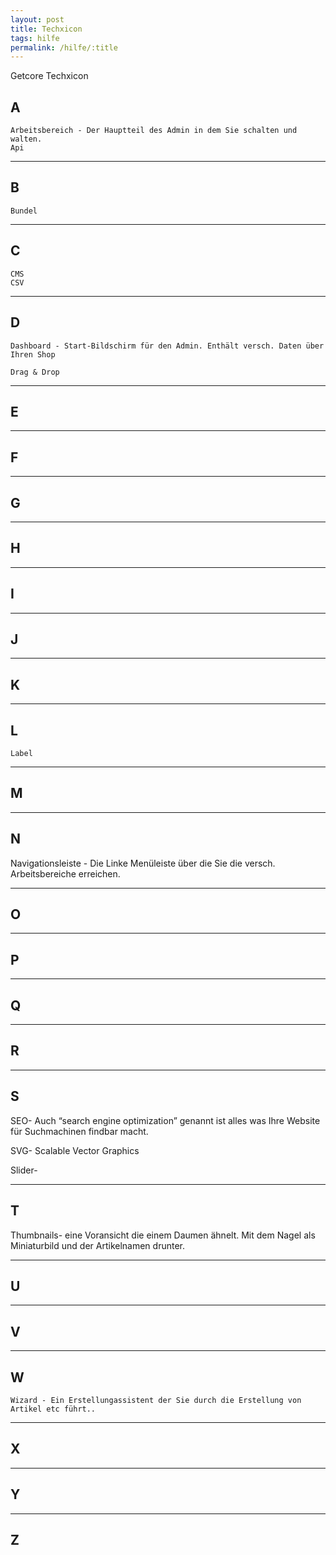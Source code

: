 ```yaml
---
layout: post
title: Techxicon
tags: hilfe
permalink: /hilfe/:title
---
```


Getcore Techxicon

## A
	Arbeitsbereich - Der Hauptteil des Admin in dem Sie schalten und walten.
	Api

---
## B
	Bundel
---
## C
	CMS
	CSV

---

## D
	Dashboard - Start-Bildschirm für den Admin. Enthält versch. Daten über Ihren Shop
	
	Drag & Drop

---

## E

---

## F

---

## G

---

## H

---

## I

---

## J

---

## K

---

## L
	Label

---

## M

---

## N
Navigationsleiste - Die Linke Menüleiste über die Sie die versch. Arbeitsbereiche erreichen.

---

## O

---

## P

---

## Q

---

## R

---

## S

SEO- Auch “search engine optimization” genannt ist alles was Ihre Website für Suchmachinen findbar macht. 

SVG- Scalable Vector Graphics

Slider-

---

## T
Thumbnails- eine Voransicht die einem Daumen ähnelt. Mit dem Nagel als Miniaturbild und der Artikelnamen drunter. 

---

## U

---

## V

---

## W
	Wizard - Ein Erstellungassistent der Sie durch die Erstellung von Artikel etc führt.. 

---

## X

---

## Y

---

## Z
